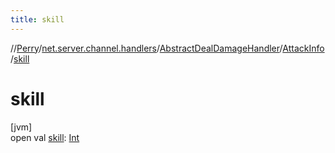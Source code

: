 ```yaml
---
title: skill
---
```

//[Perry](../../../../index.html)/[net.server.channel.handlers](../../index.html)/[AbstractDealDamageHandler](../index.html)/[AttackInfo](index.html)/[skill](skill.html)



# skill



[jvm]\
open val [skill](skill.html): [Int](https://kotlinlang.org/api/latest/jvm/stdlib/kotlin/-int/index.html)




